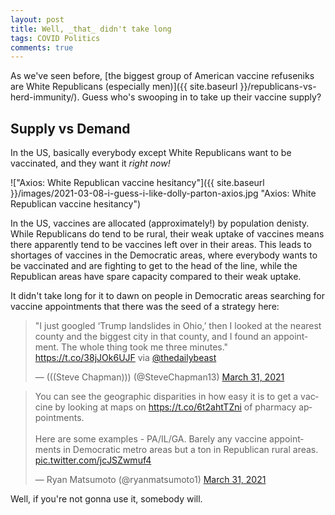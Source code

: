 ```yaml
---
layout: post
title: Well, _that_ didn't take long
tags: COVID Politics
comments: true
---
```


As we've seen before,
[the biggest group of American vaccine refuseniks are White Republicans (especially men)]({{ site.baseurl }}/republicans-vs-herd-immunity/).
Guess who's swooping in to take up their vaccine supply?  


## Supply vs Demand  

In the US, basically everybody except White Republicans want to be vaccinated, and they
want it _right now!_  

!["Axios: White Republican vaccine hesitancy"]({{ site.baseurl }}/images/2021-03-08-i-guess-i-like-dolly-parton-axios.jpg "Axios: White Republican vaccine hesitancy")

In the US, vaccines are allocated (approximately!) by population denisty.  While
Republicans do tend to be rural, their weak uptake of vaccines means there apparently tend
to be vaccines left over in their areas.  This leads to shortages of vaccines in the
Democratic areas, where everybody wants to be vaccinated and are fighting to get to the
head of the line, while the Republican areas have spare capacity compared to their weak
uptake.  

It didn't take long for it to dawn on people in Democratic areas searching for vaccine
appointments that there was the seed of a strategy here:  

<blockquote class="twitter-tweet">
  <p lang="en" dir="ltr">
    &quot;I just googled ‘Trump landslides in Ohio,’ then I looked at the nearest county
	and the biggest city in that county, and I found an appointment. The whole thing took
	me three minutes.&quot; <a href="https://t.co/38jJOk6UJF">https://t.co/38jJOk6UJF</a>
	via <a href="https://twitter.com/thedailybeast?ref_src=twsrc%5Etfw">@thedailybeast</a> 
  </p>
  &mdash; (((Steve Chapman))) (@SteveChapman13) <a href="https://twitter.com/SteveChapman13/status/1377325594749374465?ref_src=twsrc%5Etfw">March 31, 2021</a>
</blockquote>
<script async src="https://platform.twitter.com/widgets.js"></script>

<blockquote class="twitter-tweet">
  <p lang="en" dir="ltr">
    You can see the geographic disparities in how easy it is to get a vaccine by looking
	at maps on <a href="https://t.co/6t2ahtTZni">https://t.co/6t2ahtTZni</a> of pharmacy
	appointments.<br><br>
    Here are some examples - PA/IL/GA. Barely any vaccine appointments in Democratic metro
	areas but a ton in Republican rural areas. 
    <a href="https://t.co/jcJSZwmuf4">pic.twitter.com/jcJSZwmuf4</a> 
  </p> 
  &mdash; Ryan Matsumoto (@ryanmatsumoto1) <a href="https://twitter.com/ryanmatsumoto1/status/1377249938308882439?ref_src=twsrc%5Etfw">March 31, 2021</a>
</blockquote> 
<script async src="https://platform.twitter.com/widgets.js"></script>

Well, if you're not gonna use it, somebody will.  

